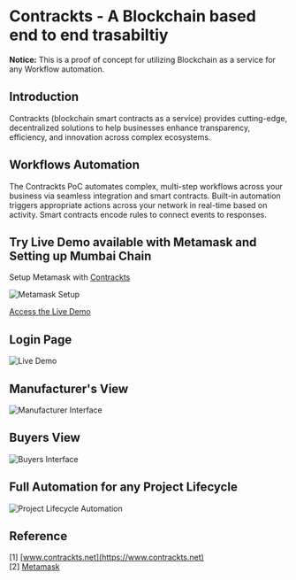# Contrackts - A Blockchain based end to end trasabiltiy
 
**Notice:** This is a proof of concept for utilizing Blockchain as a service for any Workflow automation.


## Introduction
Contrackts (blockchain smart contracts as a service) provides cutting-edge, decentralized solutions to help businesses enhance transparency, efficiency, and innovation across complex ecosystems.

## Workflows Automation
The Contrackts PoC automates complex, multi-step workflows across your business via seamless integration and smart contracts. Built-in automation triggers appropriate actions across your network in real-time based on activity. Smart contracts encode rules to connect events to responses.

## Try Live Demo available with Metamask and Setting up Mumbai Chain

Setup Metamask with [Contrackts](https://www.contrackts.net/)

![Metamask Setup](https://github.com/PandiaJason/contrackts-docs/assets/100123063/e09f72ec-94af-4f41-be66-71a5d22ae1df)

[Access the Live Demo](https://app.contrackts.net/)

## Login Page
![Live Demo](https://github.com/PandiaJason/contrackts-docs/assets/100123063/ece9711a-7da6-4e39-8d76-a0403abe4df3)

## Manufacturer's View
![Manufacturer Interface](https://github.com/PandiaJason/contrackts-docs/assets/100123063/ac6c5c92-c8c3-4c2a-95d2-505a52478f95)

## Buyers View
![Buyers Interface](https://github.com/PandiaJason/contrackts-docs/assets/100123063/6293b9eb-04e8-4eea-a4ce-640ba91e7d70)

## Full Automation for any Project Lifecycle 
![Project Lifecycle Automation](https://github.com/PandiaJason/contrackts-docs/assets/100123063/8dff7b2d-6b79-45eb-acd9-acae09523c8f)

## Reference
[1] [www.contrackts.net](https://www.contrackts.net)  
[2] [Metamask](https://metamask.io/)

